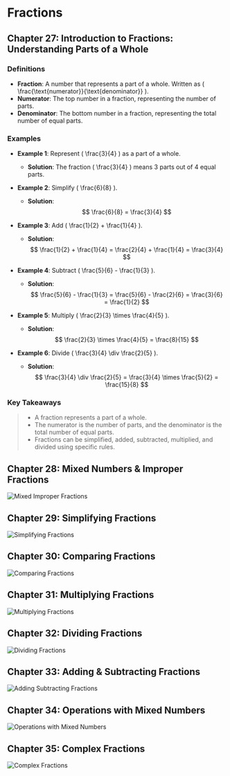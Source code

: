 # **Fractions**

## Chapter 27: Introduction to Fractions: Understanding Parts of a Whole

### Definitions

-   **Fraction**: A number that represents a part of a whole. Written as \( \frac{\text{numerator}}{\text{denominator}} \).
-   **Numerator**: The top number in a fraction, representing the number of parts.
-   **Denominator**: The bottom number in a fraction, representing the total number of equal parts.

### Examples

-   **Example 1**: Represent \( \frac{3}{4} \) as a part of a whole.

    -   **Solution**: The fraction \( \frac{3}{4} \) means 3 parts out of 4 equal parts.

-   **Example 2**: Simplify \( \frac{6}{8} \).

    -   **Solution**:
        $$
        \frac{6}{8} = \frac{3}{4}
        $$

-   **Example 3**: Add \( \frac{1}{2} + \frac{1}{4} \).

    -   **Solution**:
        $$
        \frac{1}{2} + \frac{1}{4} = \frac{2}{4} + \frac{1}{4} = \frac{3}{4}
        $$

-   **Example 4**: Subtract \( \frac{5}{6} - \frac{1}{3} \).

    -   **Solution**:
        $$
        \frac{5}{6} - \frac{1}{3} = \frac{5}{6} - \frac{2}{6} = \frac{3}{6} = \frac{1}{2}
        $$

-   **Example 5**: Multiply \( \frac{2}{3} \times \frac{4}{5} \).

    -   **Solution**:
        $$
        \frac{2}{3} \times \frac{4}{5} = \frac{8}{15}
        $$

-   **Example 6**: Divide \( \frac{3}{4} \div \frac{2}{5} \).
    -   **Solution**:
        $$
        \frac{3}{4} \div \frac{2}{5} = \frac{3}{4} \times \frac{5}{2} = \frac{15}{8}
        $$

### Key Takeaways

> -   A fraction represents a part of a whole.
> -   The numerator is the number of parts, and the denominator is the total number of equal parts.
> -   Fractions can be simplified, added, subtracted, multiplied, and divided using specific rules.

## Chapter 28: Mixed Numbers & Improper Fractions

![Mixed Improper Fractions](img/mixed-improper-fractions.svg)

## Chapter 29: Simplifying Fractions

![Simplifying Fractions](img/simplifying-fractions.svg)

## Chapter 30: Comparing Fractions

![Comparing Fractions](img/comparing-fractions.svg)

## Chapter 31: Multiplying Fractions

![Multiplying Fractions](img/multiplying-fractions.svg)

## Chapter 32: Dividing Fractions

![Dividing Fractions](img/dividing-fractions.svg)

## Chapter 33: Adding & Subtracting Fractions

![Adding Subtracting Fractions](img/adding-subtracting-fractions.svg)

## Chapter 34: Operations with Mixed Numbers

![Operations with Mixed Numbers](img/mixed-numbers-operations.svg)

## Chapter 35: Complex Fractions

![Complex Fractions](img/comparing-fractions.svg)
